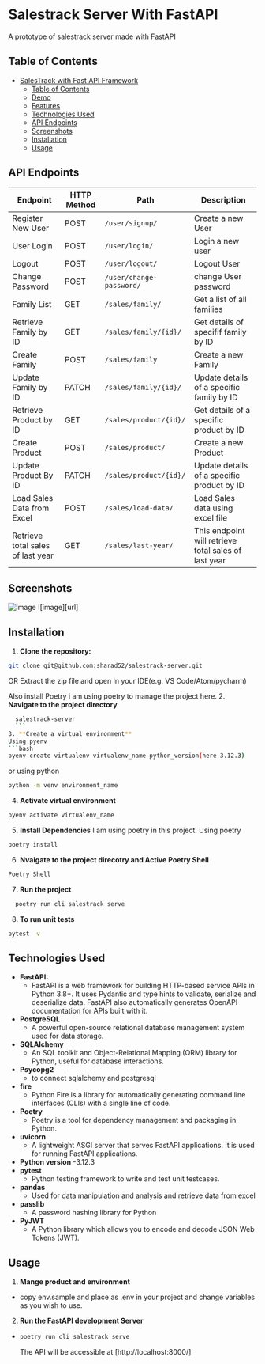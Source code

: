 # Salestrack Server With FastAPI

A prototype of salestrack server made with FastAPI 

## Table of Contents

- [SalesTrack with Fast API Framework](#)
  - [Table of Contents](#table-of-contents)
  - [Demo](#demo)
  - [Features](#features)
  - [Technologies Used](#technologies-used)
  - [API Endpoints](#api-endpoints)
  - [Screenshots](#screenshots)
  - [Installation](#installation)
  - [Usage](#usage)




## API Endpoints



| Endpoint                          | HTTP Method | Path                                      | Description                                             |
|-----------------------------------|-------------|-------------------------------------------|---------------------------------------------------------|
| Register New User                 | POST        | `/user/signup/`                           | Create a new User                                       |
| User Login                        | POST        | `/user/login/`                            | Login  a new user                                       |
| Logout                            | POST        | `/user/logout/`                           | Logout User                                             |
| Change Password                   | POST        | `/user/change-password/`                  | change User password                                    |
| Family List                       | GET         | `/sales/family/`                          | Get a list of all families                              |
| Retrieve Family by ID             | GET         | `/sales/family/{id}/`                     | Get details of specifif family by ID                    |
| Create Family                     | POST        | `/sales/family`                           | Create a new Family                                     |
| Update Family by ID               | PATCH       | `/sales/family/{id}/`                     | Update details of a specific family by ID               |
| Retrieve Product by ID            | GET         | `/sales/product/{id}/`                    | Get details of a specific product by ID                 |
| Create Product                    | POST        | `/sales/product/`                         | Create a new Product                                    |
| Update Product By ID              | PATCH       | `/sales/product/{id}/`                    | Update details of a specific product by ID              |
| Load Sales Data from Excel        | POST        | `/sales/load-data/`                       | Load Sales data using excel file                        | 
| Retrieve total sales of last year | GET         | `/sales/last-year/`                       | This endpoint will retrieve total sales of last year    |


## Screenshots
![image](url)
![image][url]

## Installation
1. **Clone the repository:**
  ```bash
  git clone git@github.com:sharad52/salestrack-server.git
  ```
  OR
  Extract the zip file and open In your IDE(e.g. VS Code/Atom/pycharm)

  Also install Poetry i am using poetry to manage the project here.
2. **Navigate to the project directory**
  ```bash
    salestrack-server
    ```
3. **Create a virtual environment**
  Using pyenv 
  ```bash
  pyenv create virtualenv virtualenv_name python_version(here 3.12.3)
  ```
  or using python
  ```bash
  python -m venv environment_name
  ```

4. **Activate virtual environment**
  ```bash
  pyenv activate virtualenv_name
  ```


5. **Install Dependencies**
 I am using poetry in this project.
 Using poetry
 ```bash
 poetry install
 ```
6. **Nvaigate to the project direcotry and Active Poetry Shell**
  ```bash
  Poetry Shell
  ```
7. **Run the project**
  ```bash
    poetry run cli salestrack serve
  ```
8. **To run unit tests**
  ```bash
  pytest -v
  ```

## Technologies Used
- **FastAPI:**
  - FastAPI is a web framework for building HTTP-based service APIs in Python 3.8+. It uses Pydantic and type hints to validate, serialize and deserialize data. FastAPI also automatically generates OpenAPI documentation for APIs built with it.
- **PostgreSQL**
  - A powerful open-source relational database management system used for data storage.
- **SQLAlchemy**
  - An SQL toolkit and Object-Relational Mapping (ORM) library for Python, useful for database interactions.
- **Psycopg2**
  - to connect sqlalchemy and postgresql
- **fire**
  - Python Fire is a library for automatically generating command line interfaces (CLIs) with a single line of code.
- **Poetry**
  - Poetry is a tool for dependency management and packaging in Python.
- **uvicorn**
  - A lightweight ASGI server that serves FastAPI applications. It is used for running FastAPI applications.
- **Python version**
  -3.12.3
- **pytest**
  - Python testing framework to write and test unit testcases.
- **pandas**
  - Used for data manipulation and analysis and retrieve data from excel
- **passlib**
  - A password hashing library for Python
- **PyJWT**
  - A Python library which allows you to encode and decode JSON Web Tokens (JWT). 

## Usage
1. **Mange product and environment**
  - copy env.sample and place as .env in your project and change variables as you wish to use.
2. **Run the FastAPI development Server**
  - ```bash
    poetry run cli salestrack serve
    ```
    The API will be accessible at [http://localhost:8000/]



